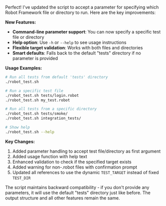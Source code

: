 Perfect! I've updated the script to accept a parameter for specifying which Robot Framework file or directory to run. Here are the key improvements:

**New Features:**
- **Command-line parameter support**: You can now specify a specific test file or directory
- **Help option**: Use `-h` or `--help` to see usage instructions
- **Flexible target validation**: Works with both files and directories
- **Smart defaults**: Falls back to the default "tests" directory if no parameter is provided

**Usage Examples:**
```bash
# Run all tests from default 'tests' directory
./robot_test.sh

# Run a specific test file
./robot_test.sh tests/login.robot
./robot_test.sh my_test.robot

# Run all tests from a specific directory
./robot_test.sh tests/smoke/
./robot_test.sh integration_tests/

# Show help
./robot_test.sh --help
```

**Key Changes:**
1. Added parameter handling to accept test file/directory as first argument
2. Added usage function with help text
3. Enhanced validation to check if the specified target exists
4. Added warning for non-.robot files with confirmation prompt
5. Updated all references to use the dynamic `TEST_TARGET` instead of fixed `TEST_DIR`

The script maintains backward compatibility - if you don't provide any parameters, it will use the default "tests" directory just like before. The output structure and all other features remain the same.